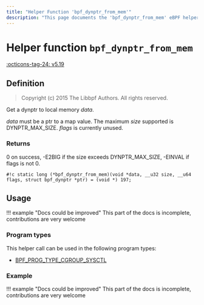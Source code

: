 ```yaml
---
title: "Helper Function 'bpf_dynptr_from_mem'"
description: "This page documents the 'bpf_dynptr_from_mem' eBPF helper function, including its defintion, usage, program types that can use it, and examples."
---
```

# Helper function `bpf_dynptr_from_mem`

<!-- [FEATURE_TAG](bpf_dynptr_from_mem) -->
[:octicons-tag-24: v5.19](https://github.com/torvalds/linux/commit/263ae152e96253f40c2c276faad8629e096b3bad)
<!-- [/FEATURE_TAG] -->

## Definition

> Copyright (c) 2015 The Libbpf Authors. All rights reserved.


<!-- [HELPER_FUNC_DEF] -->
Get a dynptr to local memory _data_.

_data_ must be a ptr to a map value. The maximum _size_ supported is DYNPTR_MAX_SIZE. _flags_ is currently unused.

### Returns

0 on success, -E2BIG if the size exceeds DYNPTR_MAX_SIZE, -EINVAL if flags is not 0.

`#!c static long (*bpf_dynptr_from_mem)(void *data, __u32 size, __u64 flags, struct bpf_dynptr *ptr) = (void *) 197;`
<!-- [/HELPER_FUNC_DEF] -->

## Usage

!!! example "Docs could be improved"
    This part of the docs is incomplete, contributions are very welcome

### Program types

This helper call can be used in the following program types:

<!-- DO NOT EDIT MANUALLY -->
<!-- [HELPER_FUNC_PROG_REF] -->
 * [BPF_PROG_TYPE_CGROUP_SYSCTL](../program-type/BPF_PROG_TYPE_CGROUP_SYSCTL.md)
<!-- [/HELPER_FUNC_PROG_REF] -->

### Example

!!! example "Docs could be improved"
    This part of the docs is incomplete, contributions are very welcome
